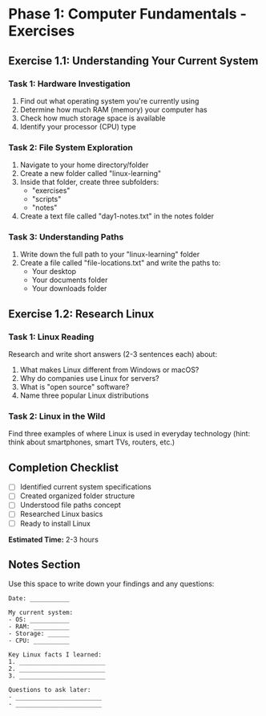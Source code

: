 # Phase 1: Computer Fundamentals - Exercises

## Exercise 1.1: Understanding Your Current System

### Task 1: Hardware Investigation
1. Find out what operating system you're currently using
2. Determine how much RAM (memory) your computer has
3. Check how much storage space is available
4. Identify your processor (CPU) type

### Task 2: File System Exploration
1. Navigate to your home directory/folder
2. Create a new folder called "linux-learning"
3. Inside that folder, create three subfolders:
   - "exercises"
   - "scripts" 
   - "notes"
4. Create a text file called "day1-notes.txt" in the notes folder

### Task 3: Understanding Paths
1. Write down the full path to your "linux-learning" folder
2. Create a file called "file-locations.txt" and write the paths to:
   - Your desktop
   - Your documents folder
   - Your downloads folder

## Exercise 1.2: Research Linux

### Task 1: Linux Reading
Research and write short answers (2-3 sentences each) about:
1. What makes Linux different from Windows or macOS?
2. Why do companies use Linux for servers?
3. What is "open source" software?
4. Name three popular Linux distributions

### Task 2: Linux in the Wild
Find three examples of where Linux is used in everyday technology (hint: think about smartphones, smart TVs, routers, etc.)

## Completion Checklist
- [ ] Identified current system specifications
- [ ] Created organized folder structure
- [ ] Understood file paths concept
- [ ] Researched Linux basics
- [ ] Ready to install Linux

**Estimated Time:** 2-3 hours

## Notes Section
Use this space to write down your findings and any questions:

```
Date: ___________

My current system:
- OS: ___________
- RAM: __________
- Storage: ______
- CPU: __________

Key Linux facts I learned:
1. ________________________
2. ________________________
3. ________________________

Questions to ask later:
- ________________________
- ________________________
```
